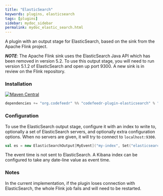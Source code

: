 ```yaml
---
title: "ElasticSearch"
keywords: plugins, elasticsearch
tags: [plugins]
sidebar: mydoc_sidebar
permalink: mydoc_elastic_search.html
---
```


A plugin with an output stage for ElasticSearch, based on the sink from the Apache Flink project.

___NOTE___: The Apache Flink sink uses the ElasticSearch Java API which has been removed in version 5.2. To use this
output stage, you will need to run version 5.1.2 of ElasticSearch and open up port 9300. A new sink is in review on
the Flink repository.

### Installation
[![Maven Central](https://maven-badges.herokuapp.com/maven-central/org.codefeedr/codefeedr-core_2.12/badge.svg)](https://maven-badges.herokuapp.com/maven-central/org.codefeedr/codefeedr-core_2.12)
```scala
dependencies += "org.codefeedr" %% "codefeedr-plugin-elasticsearch" % "LATEST_VERSION"
```

### Configuration

To use the ElasticSearch output stage, configure it with an index to write to, optionally a set of ElasticSearch
servers, and optionally extra configuration options. When no servers are given, it will try to connect to `localhost:9300`.

```scala
val es = new ElasticSearchOutput[MyEvent]("my-index", Set("elasticsearch:9300"))
```

The event time is not sent to ElasticSearch. A Kibana index can be configured to take any date-line value as event time.

### Notes

In the current implementation, if the plugin loses connection with ElasticSearch, the whole Flink job fails and 
will need to be restarted.